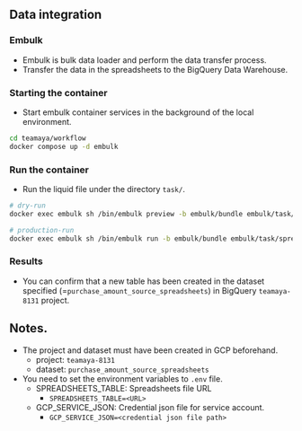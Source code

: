 ## Data integration
### Embulk
- Embulk is bulk data loader and perform the data transfer process.
- Transfer the data in the spreadsheets to the BigQuery Data Warehouse.

### Starting the container
- Start embulk container services in the background of the local environment.

```bash
cd teamaya/workflow
docker compose up -d embulk
```

### Run the container
- Run the liquid file under the directory `task/`.

```bash
# dry-run
docker exec embulk sh /bin/embulk preview -b embulk/bundle embulk/task/spreadsheet/export_hab_purchase_amount.yml.liquid

# production-run
docker exec embulk sh /bin/embulk run -b embulk/bundle embulk/task/spreadsheet/export_hab_purchase_amount.yml.liquid
```

### Results
- You can confirm that a new table has been created in the dataset specified (=`purchase_amount_source_spreadsheets`) in BigQuery `teamaya-8131` project.

## Notes.
- The project and dataset must have been created in GCP beforehand.
    - project: `teamaya-8131`
    - dataset: `purchase_amount_source_spreadsheets`
- You need to set the environment variables to `.env` file.
    - SPREADSHEETS_TABLE: Spreadsheets file URL
        - `SPREADSHEETS_TABLE=<URL>`
    - GCP_SERVICE_JSON: Credential json file for service account.
        - `GCP_SERVICE_JSON=<credential json file path>`